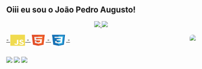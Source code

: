 ## Oiii eu sou o João Pedro Augusto!
<div align="center">
  <a href="https://github.com/Jpedroaugusto">
  <img height="160em" src="https://github-readme-stats.vercel.app/api?username=Jpedroaugusto&show_icons=true&theme=dracula&include_all_commits=true&count_private=true"/>
  <img height="160em" src="https://github-readme-stats.vercel.app/api/top-langs/?username=Jpedroaugusto&layout=compact&langs_count=7&theme=dracula"/>
</div>
<div style="display: inline_block"><br>
  - <img align="center" height="30" width="40" src="https://raw.githubusercontent.com/devicons/devicon/master/icons/javascript/javascript-plain.svg">
  - <img align="center" height="30" width="40" src="https://raw.githubusercontent.com/devicons/devicon/master/icons/html5/html5-original.svg">
  - <img align="center" height="30" width="40" src="https://raw.githubusercontent.com/devicons/devicon/master/icons/css3/css3-original.svg">
  - <img align="right" height="150" style="border-radius:50px;" src="https://instagram.ffor27-1.fna.fbcdn.net/v/t51.2885-19/267129839_466055574896411_7922758740043438565_n.jpg?stp=dst-jpg_s150x150&_nc_ht=instagram.ffor27-1.fna.fbcdn.net&_nc_cat=111&_nc_ohc=zgbA8TfrmvkAX9ORwUV&edm=AOQ1c0wBAAAA&ccb=7-5&oh=00_AT_XP_1SAPZqAYUDCJs_jY809q6H4BR-I4SQ44M0XwLybQ&oe=62FC5B37&_nc_sid=8fd12b">
</div>
  
  ##
 
<div> 
  <a href="https://www.youtube.com/channel/UCzmwEwgcEuWs9BgpUMOZvMQ" target="_blank"><img src="https://img.shields.io/badge/YouTube-FF0000?style=for-the-badge&logo=youtube&logoColor=white" target="_blank"></a>
  <a href="https://instagram.com/a.deriiva" target="_blank"><img src="https://img.shields.io/badge/-Instagram-%23E4405F?style=for-the-badge&logo=instagram&logoColor=white" target="_blank"></a>
  <a href = "mailto:pedroaugusto131204@gmail.com"><img src="https://img.shields.io/badge/-Gmail-%23333?style=for-the-badge&logo=gmail&logoColor=white" target="_blank"></a>
 
</div>
